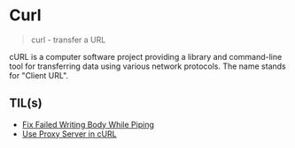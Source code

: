 # Curl

> curl - transfer a URL

cURL is a computer software project providing a library and command-line tool for transferring data using various network protocols. The name stands for "Client URL".

## TIL(s)

- [Fix Failed Writing Body While Piping](fix-failed-writing-body-while-piping.md)
- [Use Proxy Server in cURL](use-proxy-server-in-curl.md)
